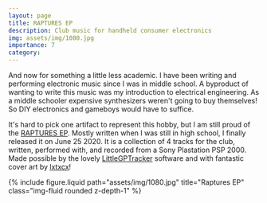 ```yaml
---
layout: page
title: RAPTURES EP
description: Club music for handheld consumer electronics
img: assets/img/1080.jpg
importance: 7
category: 
---
```


And now for something a little less academic. I have been writing and performing electronic music since I was in middle school. A byproduct of wanting to write this music was my introduction to electrical engineering. As a middle schooler expensive synthesizers weren't going to buy themselves! So DIY electronics and gameboys would have to suffice.

It's hard to pick one artifact to represent this hobby, but I am still proud of the [RAPTURES EP](https://keyblue.bandcamp.com/album/raptures-ep). Mostly written when I was still in high school, I finally released it on June 25 2020. It is a collection of 4 tracks for the club, written, performed with, and recorded from a Sony Plastation PSP 2000. Made possible by the lovely [LittleGPTracker](https://www.littlegptracker.com/index.php) software and with fantastic cover art by [lxtxcx](https://www.instagram.com/lxtxcx/?hl=it)!

<div class="d-flex justify-content-center flex-column align-items-center">
    <div class="row">
        <div class="col-sm mt-3 mt-md-0">
            {% include figure.liquid path="assets/img/1080.jpg" title="Raptures EP" class="img-fluid rounded z-depth-1" %}
        </div>
    </div>
</div>